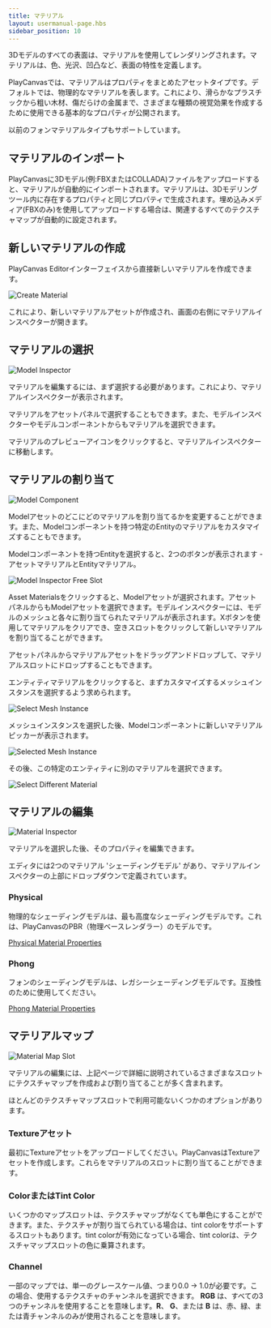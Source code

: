 ```yaml
---
title: マテリアル
layout: usermanual-page.hbs
sidebar_position: 10
---
```


3Dモデルのすべての表面は、マテリアルを使用してレンダリングされます。マテリアルは、色、光沢、凹凸など、表面の特性を定義します。

PlayCanvasでは、マテリアルはプロパティをまとめたアセットタイプです。デフォルトでは、物理的なマテリアルを表します。これにより、滑らかなプラスチックから粗い木材、傷だらけの金属まで、さまざまな種類の視覚効果を作成するために使用できる基本的なプロパティが公開されます。

以前のフォンマテリアルタイプもサポートしています。

## マテリアルのインポート

PlayCanvasに3Dモデル(例:FBXまたはCOLLADA)ファイルをアップロードすると、マテリアルが自動的にインポートされます。マテリアルは、3Dモデリングツール内に存在するプロパティと同じプロパティで生成されます。埋め込みメディア(FBXのみ)を使用してアップロードする場合は、関連するすべてのテクスチャマップが自動的に設定されます。

## 新しいマテリアルの作成

PlayCanvas Editorインターフェイスから直接新しいマテリアルを作成できます。

![Create Material][1]

これにより、新しいマテリアルアセットが作成され、画面の右側にマテリアルインスペクターが開きます。

## マテリアルの選択

![Model Inspector][2]

マテリアルを編集するには、まず選択する必要があります。これにより、マテリアルインスペクターが表示されます。

マテリアルをアセットパネルで選択することもできます。また、モデルインスペクターやモデルコンポーネントからもマテリアルを選択できます。

マテリアルのプレビューアイコンをクリックすると、マテリアルインスペクターに移動します。

## マテリアルの割り当て

![Model Component][3]

Modelアセットのどこにどのマテリアルを割り当てるかを変更することができます。また、Modelコンポーネントを持つ特定のEntityのマテリアルをカスタマイズすることもできます。

Modelコンポーネントを持つEntityを選択すると、2つのボタンが表示されます - アセットマテリアルとEntityマテリアル。

![Model Inspector Free Slot][4]

Asset Materialsをクリックすると、Modelアセットが選択されます。アセットパネルからもModelアセットを選択できます。モデルインスペクターには、モデルのメッシュと各々に割り当てられたマテリアルが表示されます。Xボタンを使用してマテリアルをクリアでき、空きスロットをクリックして新しいマテリアルを割り当てることができます。

アセットパネルからマテリアルアセットをドラッグアンドドロップして、マテリアルスロットにドロップすることもできます。

エンティティマテリアルをクリックすると、まずカスタマイズするメッシュインスタンスを選択するよう求められます。

![Select Mesh Instance][5]

メッシュインスタンスを選択した後、Modelコンポーネントに新しいマテリアルピッカーが表示されます。

![Selected Mesh Instance][6]

その後、この特定のエンティティに別のマテリアルを選択できます。

![Select Different Material][7]

## マテリアルの編集

![Material Inspector][8]

マテリアルを選択した後、そのプロパティを編集できます。

エディタには2つのマテリアル 'シェーディングモデル' があり、マテリアルインスペクターの上部にドロップダウンで定義されています。

### Physical

物理的なシェーディングモデルは、最も高度なシェーディングモデルです。これは、PlayCanvasのPBR（物理ベースレンダラー）のモデルです。

[Physical Material Properties][9]

### Phong

フォンのシェーディングモデルは、レガシーシェーディングモデルです。互換性のために使用してください。

[Phong Material Properties][10]

## マテリアルマップ 

![Material Map Slot][11]

マテリアルの編集には、上記ページで詳細に説明されているさまざまなスロットにテクスチャマップを作成および割り当てることが多く含まれます。

ほとんどのテクスチャマップスロットで利用可能ないくつかのオプションがあります。

### Textureアセット

最初にTextureアセットをアップロードしてください。PlayCanvasはTextureアセットを作成します。これらをマテリアルのスロットに割り当てることができます。

### ColorまたはTint Color

いくつかのマップスロットは、テクスチャマップがなくても単色にすることができます。また、テクスチャが割り当てられている場合は、tint colorをサポートするスロットもあります。tint colorが有効になっている場合、tint colorは、テクスチャマップスロットの色に乗算されます。

### Channel

一部のマップでは、単一のグレースケール値、つまり0.0 -> 1.0が必要です。この場合、使用するテクスチャのチャンネルを選択できます。 **RGB** は、すべての3つのチャンネルを使用することを意味します。**R**、 **G**、または **B** は、赤、緑、または青チャンネルのみが使用されることを意味します。

[1]: /images/user-manual/assets/materials/create-asset-menu.jpg
[2]: /images/user-manual/assets/materials/model-inspector-simple.jpg
[3]: /images/user-manual/assets/materials/model.png
[4]: /images/user-manual/assets/materials/model-inspector-free-slot.jpg
[5]: /images/user-manual/assets/materials/select.png
[6]: /images/user-manual/assets/materials/selected.png
[7]: /images/user-manual/assets/materials/overridden.png
[8]: /images/user-manual/assets/materials/material-inspector.jpg
[9]: /user-manual/assets/materials/physical-material
[10]: /user-manual/assets/materials/phong-material
[11]: /images/user-manual/assets/materials/material-map-slot.jpg